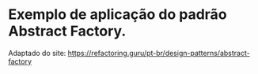 # Exemplo de aplicação do padrão Abstract Factory.
 
Adaptado do site: https://refactoring.guru/pt-br/design-patterns/abstract-factory